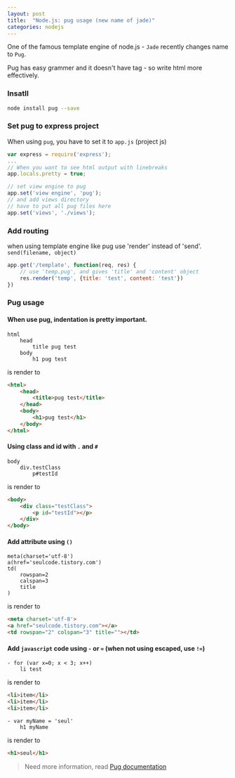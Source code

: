 ```yaml
---
layout: post
title:  "Node.js: pug usage (new name of jade)"
categories: nodejs
---
```


One of the famous template engine of node.js - `Jade` recently changes name to `Pug`.

Pug has easy grammer and it doesn't have tag - so write html more effectively.


### Insatll 

```bash
node install pug --save
```

### Set pug to express project
When using `pug`, you have to set it to `app.js` (project js)
```javascript
var express = require('express');
...
// When you want to see html output with linebreaks
app.locals.pretty = true;

// set view engine to pug
app.set('view engine', 'pug');
// and add views directory
// have to put all pug files here
app.set('views', './views');
```


### Add routing

when using template engine like pug use 'render' instead of 'send'. `send(filename, object)`

```javascript
app.get('/template', function(req, res) {
    // use 'temp.pug', and gives 'title' and 'content' object
    res.render('temp', {title: 'test', content: 'test'})
})
```


### Pug usage

#### When use pug, indentation is pretty important. 
```
html
    head 
        title pug test
    body
        h1 pug test
```
is render to 


```html
<html>
    <head>
        <title>pug test</title>
    </head>
    <body>
        <h1>pug test</h1>
    </body>
</html>
```

#### Using class and id with `.` and `#`

```
body
    div.testClass
        p#testId
```

is render to 

```html
<body>
    <div class="testClass">
        <p id="testId"></p>
    </div>
</body>
```

#### Add attribute using `()`
```
meta(charset='utf-8')
a(href='seulcode.tistory.com')
td(
    rowspan=2
    calspan=3
    title
)
```
is render to 

```html
<meta charset='utf-8'>
<a href="seulcode.tistory.com"></a>
<td rowspan="2" colspan="3" title=""></td>
```

#### Add `javascript` code using `-` or `=` (when not using escaped, use `!=`)

```
- for (var x=0; x < 3; x++)
    li test
```

is render to 

```html
<li>item</li>
<li>item</li>
<li>item</li>
```

```
- var myName = 'seul'
    h1 myName
```

is render to 

```html
<h1>seul</h1>
```

> Need more information, read [Pug documentation](https://pugjs.org/api/getting-started.html)
